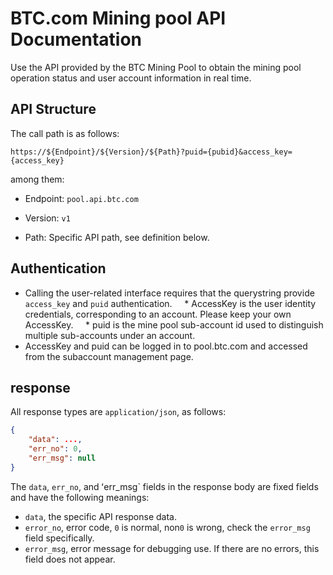 # BTC.com Mining pool API Documentation

Use the API provided by the BTC Mining Pool to obtain the mining pool operation status and user account information in real time.

## API Structure

The call path is as follows:

`https://${Endpoint}/${Version}/${Path}?puid={pubid}&access_key={access_key}`

among them:

* Endpoint:
`pool.api.btc.com`

* Version: `v1`
* Path: Specific API path, see definition below.

## Authentication
* Calling the user-related interface requires that the querystring provide `access_key` and `puid` authentication.
    * AccessKey is the user identity credentials, corresponding to an account. Please keep your own AccessKey.
    * puid is the mine pool sub-account id used to distinguish multiple sub-accounts under an account.
* AccessKey and puid can be logged in to pool.btc.com and accessed from the subaccount management page.

## response

All response types are `application/json`, as follows:

``` json
{
    "data": ...,
    "err_no": 0,
    "err_msg": null
}
```

The `data`, `err_no`, and ʻerr_msg` fields in the response body are fixed fields and have the following meanings:
* `data`, the specific API response data.
* `error_no`, error code, `0` is normal, non`0` is wrong, check the `error_msg` field specifically.
* `error_msg`, error message for debugging use. If there are no errors, this field does not appear.
